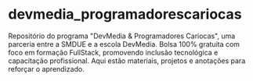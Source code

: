 # devmedia_programadorescariocas
Repositório do programa "DevMedia &amp; Programadores Cariocas", uma parceria entre a SMDUE e a escola DevMedia. Bolsa 100% gratuita com foco em formação FullStack, promovendo inclusão tecnológica e capacitação profissional. Aqui estão materiais, projetos e anotações para reforçar o aprendizado.
